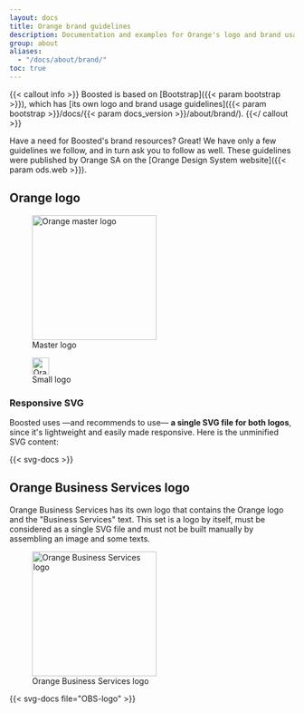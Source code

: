 ```yaml
---
layout: docs
title: Orange brand guidelines
description: Documentation and examples for Orange's logo and brand usage guidelines.
group: about
aliases:
  - "/docs/about/brand/"
toc: true
---
```


{{< callout info >}}
Boosted is based on [Bootstrap]({{< param bootstrap >}}), which has [its own logo and brand usage guidelines]({{< param bootstrap >}}/docs/{{< param docs_version >}}/about/brand/).
{{</ callout >}}

Have a need for Boosted's brand resources? Great! We have only a few guidelines we follow, and in turn ask you to follow as well. These guidelines were published by Orange SA on the [Orange Design System website]({{< param ods.web >}}).

## Orange logo

<div class="row row-cols-md-2 mt-4 mb-5">
  <div class="col">
    <div class="ratio ratio-1x1">
    <figure class="d-flex bg-black">
      <img src="/docs/{{< param docs_version >}}/assets/brand/orange-logo.svg" class="figure-img img-fluid m-auto" width="220" height="220" role="img" alt="Orange master logo" loading="lazy">
      <figcaption class="figure-caption fw-bold position-absolute">Master logo</figcaption>
    </figure>
    </div>
  </div>
  <div class="col">
    <div class="ratio ratio-1x1">
    <figure class="d-flex bg-black">
      <img src="/docs/{{< param docs_version >}}/assets/brand/orange-logo.svg" class="figure-img m-auto" width="30" height="30" role="img" alt="Orange reduced logo" loading="lazy">
      <figcaption class="figure-caption fw-bold position-absolute">Small logo</figcaption>
    </figure>
    </div>
  </div>
</div>

### Responsive SVG

Boosted uses —and recommends to use— **a single SVG file for both logos**, since it's lightweight and easily made responsive. Here is the unminified SVG content:

{{< svg-docs >}}

## Orange Business Services logo

Orange Business Services has its own logo that contains the Orange logo and the "Business Services" text. This set is a logo by itself, must be considered as a single SVG file and must not be built manually by assembling an image and some texts.

<div class="row row-cols-md-2 mt-4 mb-5">
  <div class="col">
    <div class="ratio ratio-1x1">
    <figure class="d-flex bg-black">
      <img src="/docs/{{< param docs_version >}}/assets/brand/OBS-logo.svg" class="figure-img img-fluid m-auto" width="220" height="220" role="img" alt="Orange Business Services logo" loading="lazy">
      <figcaption class="figure-caption fw-bold position-absolute">Orange Business Services logo</figcaption>
    </figure>
    </div>
  </div>
</div>

{{< svg-docs file="OBS-logo" >}}
